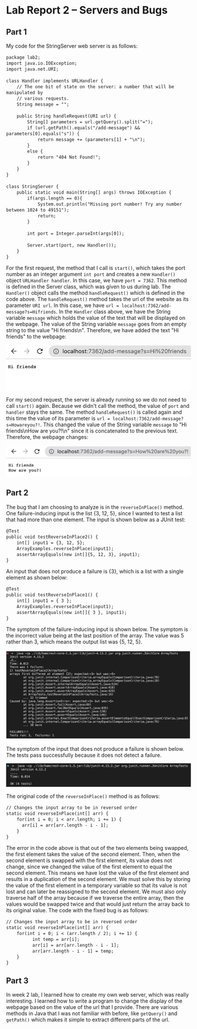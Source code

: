 # Lab Report 2 – Servers and Bugs

## Part 1
My code for the StringServer web server is as follows:
```
package lab2;
import java.io.IOException;
import java.net.URI;

class Handler implements URLHandler {
    // The one bit of state on the server: a number that will be manipulated by
    // various requests.
    String message = "";

    public String handleRequest(URI url) {
        String[] parameters = url.getQuery().split("=");
        if (url.getPath().equals("/add-message") && parameters[0].equals("s")) {
            return message += (parameters[1] + "\n");
        } 
        else {
            return "404 Not Found!";
        }
    }
}

class StringServer {
    public static void main(String[] args) throws IOException {
        if(args.length == 0){
            System.out.println("Missing port number! Try any number between 1024 to 49151");
            return;
        }

        int port = Integer.parseInt(args[0]);

        Server.start(port, new Handler());
    }
}
```

For the first request, the method that I call is `start()`, which takes the port number as an integer argument `int port` and creates a new `Handler()` object `URLHandler handler`. In this case, we have `port = 7362`. This method is defined in the Server class, which was given to us during lab. The `Handler()` object calls the method `handleRequest()` which is defined in the code above. The `handleRequest()` method takes the url of the website as its parameter `URI url`. In this case, we have `url = localhost:7362/add-message?s=Hifriends`. In the `Handler` class above, we have the String variable `message` which holds the value of the text that will be displayed on the webpage. The value of the String variable `message` goes from an empty string to the value "Hi friends\n". Therefore, we have added the text "Hi friends" to the webpage:

![Image](lab2-screenshot1.png) 

For my second request, the server is already running so we do not need to call `start()` again. Because we didn't call the method, the value of `port` and `handler` stays the same. The method `handleRequest()` is called again and this time the value of its parameter is `url = localhost:7362/add-message?s=Howareyou?!`. This changed the value of the String variable `message` to "Hi friends\nHow are you?!\n" since it is concatenated to the previous text. Therefore, the webpage changes: 

![Image](lab2-screenshot2.png) 


## Part 2
The bug that I am choosing to analyze is in the `reverseInPlace()` method. One failure-inducing input is the list {3, 12, 5}, since I wanted to test a list that had more than one element. The input is shown below as a JUnit test:

```
@Test 
public void testReverseInPlace2() {
    int[] input1 = {3, 12, 5};
    ArrayExamples.reverseInPlace(input1);
    assertArrayEquals(new int[]{5, 12, 3}, input1);
}
```

An input that does not produce a failure is {3}, which is a list with a single element as shown below:

```
@Test 
public void testReverseInPlace1() {
    int[] input1 = { 3 };
    ArrayExamples.reverseInPlace(input1);
    assertArrayEquals(new int[]{ 3 }, input1);
}
```

The symptom of the failure-inducing input is shown below. The symptom is the incorrect value being at the last position of the array. The value was 5 rather than 3, which means the output list was {5, 12, 5}.

![Image](failure-input.png) 

The symptom of the input that does not produce a failure is shown below. The tests pass successfully because it does not detect a failure.

![Image](no-fail-input.png)

The original code of the `reverseInPlace()` method is as follows:
```
// Changes the input array to be in reversed order
static void reverseInPlace(int[] arr) {
    for(int i = 0; i < arr.length; i += 1) {
      arr[i] = arr[arr.length - i - 1];
    }
}
```
The error in the code above is that out of the two elements being swapped, the first element takes the value of the second element. Then, when the second element is swapped with the first element, its value does not change, since we changed the value of the first element to equal the second element. This means we have lost the value of the first element and results in a duplication of the second element. We must solve this by storing the value of the first element in a temporary variable so that its value is not lost and can later be reassigned to the second element. We must also only traverse half of the array because if we traverse the entire array, then the values would be swapped twice and that would just return the array back to its original value. The code with the fixed bug is as follows:
```
// Changes the input array to be in reversed order
static void reverseInPlace(int[] arr) {
    for(int i = 0; i < (arr.length / 2); i += 1) {
          int temp = arr[i];
          arr[i] = arr[arr.length - i - 1];
          arr[arr.length - i - 1] = temp;
    }
} 
```

## Part 3
In week 2 lab, I learned how to create my own web server, which was really interesting. I learned how to write a program to change the display of the webpage based on the value of the url that I provide. There are various methods in Java that I was not familiar with before, like `getQuery()` and `getPath()` which makes it simple to extract different parts of the url. 
